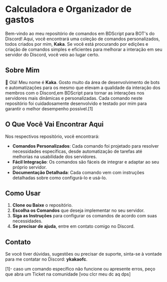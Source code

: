 
# Calculadora e Organizador de gastos

Bem-vindo ao meu repositório de comandos em BDScript para BOT's do Discord! Aqui, você encontrará uma coleção de comandos personalizados, todos criados por mim, **Kaka**. Se você está procurando por edições e criação de comandos simples e eficientes para melhorar a interação em seu servidor do Discord, você veio ao lugar certo.

## Sobre Mim

👋 Olá! Meu nome é **Kaka**. Gosto muito da área de desenvolvimento de bots e automatizações para os mesmo que elevam a qualidade da interação dos membros com o Discord,em BDScript para tornar as interações nos servidores mais dinâmicas e personalizadas. Cada comando neste repositório foi cuidadosamente desenvolvido e testado por mim para garantir o melhor desempenho possível.[1]

## O Que Você Vai Encontrar Aqui

Nos respectivos repositório, você encontrará:

- **Comandos Personalizados**: Cada comando foi projetado para resolver necessidades específicas, desde automatização de tarefas até melhorias na usabilidade dos servidores.
- **Fácil Integração**: Os comandos são fáceis de integrar e adaptar ao seu próprio servidor.
- **Documentação Detalhada**: Cada comando vem com instruções detalhadas sobre como configurá-lo e usá-lo.

## Como Usar

1. **Clone ou Baixe** o repositório.
2. **Escolha os Comandos** que deseja implementar no seu servidor.
3. **Siga as Instruções** para configurar os comandos de acordo com suas necessidades.
4. **Se precisar de ajuda**, entre em contato comigo no Discord.

## Contato

Se você tiver dúvidas, sugestões ou precisar de suporte, sinta-se à vontade para me contatar no Discord: **ykakaofc**.

[1]- caso um comando específico não funcione ou apresente erros, peço que abra um Ticket na comunidade [vou clcr meu dc aq dps]